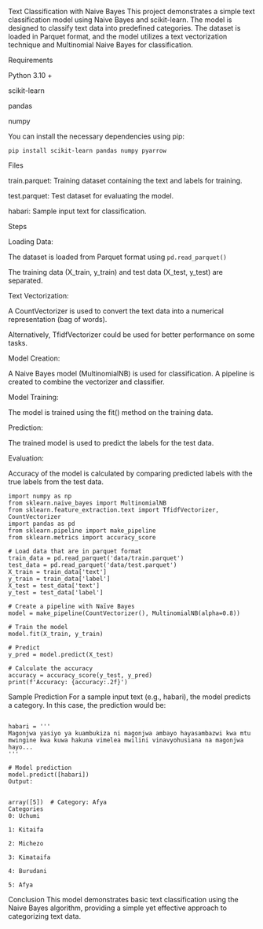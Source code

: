 Text Classification with Naive Bayes
This project demonstrates a simple text classification model using Naive Bayes and scikit-learn. The model is designed to classify text data into predefined categories. The dataset is loaded in Parquet format, and the model utilizes a text vectorization technique and Multinomial Naive Bayes for classification.

Requirements

Python 3.10 +

scikit-learn

pandas

numpy

You can install the necessary dependencies using pip:

```
pip install scikit-learn pandas numpy pyarrow

```
Files

train.parquet: Training dataset containing the text and labels for training.

test.parquet: Test dataset for evaluating the model.

habari: Sample input text for classification.

Steps

Loading Data:

The dataset is loaded from Parquet format using ``` pd.read_parquet() ```

The training data (X_train, y_train) and test data (X_test, y_test) are separated.

Text Vectorization:

A CountVectorizer is used to convert the text data into a numerical representation (bag of words).

Alternatively, TfidfVectorizer could be used for better performance on some tasks.

Model Creation:

A Naive Bayes model (MultinomialNB) is used for classification. A pipeline is created to combine the vectorizer and classifier.

Model Training:

The model is trained using the fit() method on the training data.

Prediction:

The trained model is used to predict the labels for the test data.

Evaluation:

Accuracy of the model is calculated by comparing predicted labels with the true labels from the test data.

```
import numpy as np
from sklearn.naive_bayes import MultinomialNB
from sklearn.feature_extraction.text import TfidfVectorizer, CountVectorizer
import pandas as pd
from sklearn.pipeline import make_pipeline
from sklearn.metrics import accuracy_score

# Load data that are in parquet format
train_data = pd.read_parquet('data/train.parquet')
test_data = pd.read_parquet('data/test.parquet')
X_train = train_data['text']
y_train = train_data['label']
X_test = test_data['text']
y_test = test_data['label']

# Create a pipeline with Naïve Bayes
model = make_pipeline(CountVectorizer(), MultinomialNB(alpha=0.8))

# Train the model
model.fit(X_train, y_train)

# Predict
y_pred = model.predict(X_test)

# Calculate the accuracy
accuracy = accuracy_score(y_test, y_pred)
print(f'Accuracy: {accuracy:.2f}')
```
Sample Prediction
For a sample input text (e.g., habari), the model predicts a category. In this case, the prediction would be:
```

habari = '''
Magonjwa yasiyo ya kuambukiza ni magonjwa ambayo hayasambazwi kwa mtu mwingine kwa kuwa hakuna vimelea mwilini vinavyohusiana na magonjwa hayo...
'''

# Model prediction
model.predict([habari])
Output:


array([5])  # Category: Afya
Categories
0: Uchumi

1: Kitaifa

2: Michezo

3: Kimataifa

4: Burudani

5: Afya
```
Conclusion
This model demonstrates basic text classification using the Naive Bayes algorithm, providing a simple yet effective approach to categorizing text data.
